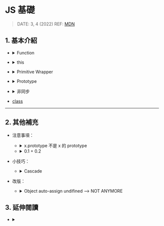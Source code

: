 ###### <!-- ref -->

[primitive wrapper]: https://www.javascripttutorial.net/javascript-primitive-wrapper-types/
[mdn]: https://developer.mozilla.org/en-US/docs/Web/JavaScript
[`__proto__`]: https://developer.mozilla.org/en-US/docs/Web/JavaScript/Reference/Global_Objects/Object/proto
[順序執行非同步]: https://medium.com/@mengweichen/%E8%AE%93js-array-reduce%E8%88%87async-await%E5%85%B1%E8%88%9E-157a66ea2dfb
[for await...of]: ./others.md#for-awaitof-vs-promiseallhttpsstackoverflowcomquestions59694309for-await-of-vs-promise-all
[all vs race]: https://alligator.io/js/promise-all-promise-race/
[not relevant anymore]: https://stackoverflow.com/questions/1098040/checking-if-a-key-exists-in-a-javascript-object#:~:text=EDIT%3A%2012/04/2018%20%2D%20NOT%20RELEVANT%20ANYMORE
[number-precision]: https://github.com/nefe/number-precision
[二進位浮點數]: https://www.itread01.com/content/1547654585.html
[class]: https://dmitripavlutin.com/javascript-classes-complete-guide/
[prototype pollution]: https://tech-blog.cymetrics.io/posts/huli/prototype-pollution/
[private class]: https://developer.mozilla.org/en-US/docs/Web/JavaScript/Guide/Working_With_Private_Class_Features

 <!-- ref -->

# JS 基礎

> DATE: 3, 4 (2022)
> REF: [MDN]

## 1. 基本介紹

<!-- Function -->

- <details close>
  <summary>Function</summary>

  <!-- First-Class Function (第一級函數) -->

  - <details close>
     <summary>First-Class Function (第一級函數)</summary>

    - 因為是 object，有其他語言並非如此
    - 可當參數傳

    </details>

  <!-- arguments -->

  - <details close>
     <summary>arguments</summary>

    - 有屬性 `callee`, `length`, etc.
    - Arrow Function 沒有 `arguments` 物件

    ```
    function fn(arg1, arg2) {
      console.log(arguments) // [object Arguments] {"0":1, "1":2}
      console.log([])        // [object Array] []
      console.log({})        // [object Object] {}

    }

    fn(1,2)
    ```

    </details>

  <!-- IIFE -->

  - <details close>
     <summary>IIFE</summary>

    - Immediately Invoked Function Expression
    - _過去使用 IIFE 最主要的原因就是為了避免變數污染造成的問題_

    ```
    EX.
    ;(() => {})()
    ```

    </details>

  <!-- Closure -->

  - <details close>
     <summary>Closure (閉包)</summary>

    - 隱藏 message

    ```
    EX.
    const outer = () => {
      const message = 'message'

      const inner = () => {
        return message
      }

      return inner
    }

    const myFn = outer()
    ```

    </details>

  </details>

<!-- this -->

- <details close>
  <summary>this</summary>

  > **ECMAScript**： The `this` keyword evaluates to the value of the ThisBinding of the current execution context.
  > **MDN**：In most cases, the value of `this` is determined by how a function is called.

  - `this` 代表的是 function **執行**時所屬的物件

  - Arrow Function：`this` 強制在定義時被綁定，無法更改

  - 綁定原則：

     <!-- 預設綁定 (Default Binding) -->

    - <details close>
      <summary>預設綁定 (Default Binding)</summary>

      - 預設綁定到 `global` (window)
      - 但使用 `"use strict"` 會禁止綁定 global (--> `undefined`)

      </details>

     <!-- 隱含式綁定 (Implicit Binding) -->

    - <details close>
      <summary>隱含式綁定 (Implicit Binding)</summary>

      - `function(){}` 專屬
      - 在「呼叫的時機點」為某物件的**參考屬性** (**reference property**) --> 綁定該物件

      ```
      EX.
      function fn() {console.log(this)}
      const obj = {fn1: fn}
      const fn2 = obj.fn1

      fn()       // Default Binding
      obj.fn1()  // obj
      fn2()      // Default Binding
      ```

      </details>

     <!-- 顯式綁定 (Explicit Binding) -->

    - <details close>
      <summary>顯式綁定 (Explicit Binding)</summary>

      - `.bind()` / `.call()` / `.apply()`，綁定指定的物件

      </details>

     <!-- 「new」關鍵字綁定 -->

    - <details close>
      <summary>「new」關鍵字綁定</summary>

      - 綁定被建構出來的物件

      </details>

  </details>

<!-- Primitive Wrapper -->

- <details close>
  <summary>Primitive Wrapper</summary>

  > REF: [Primitive Wrapper]

  - 基本型別使用一些屬性、方法時，短暫 new 一個物件，用完後刪除

  - EX.

  ```
  let str = language.substring(4)
  ```

  ↓ ↓ ↓

  ```
  // technically equivalent to:

  let tmp = new String(language)
  let str = temp.substring(4)
  temp = null
  ```

    </details>

<!-- Prototype -->

- <details close>
  <summary>Prototype</summary>

  > REF: [Prototype Pollution]

  <!-- new 建立實體 -->

  - <details close>
    <summary>new 建立實體後，prototype 自動指向</summary>

    - `物件 x` 的「prototype」會自動指向`建構式 Y`的「prototype 屬性」
    - 備註說明：
      - `Y.prototype`：Y 的 prototype property
      - `Y.__proto__`：Y 的 prototype
      - `x.__proto__`：x 的 prototype
      - `Object.getPrototypeOf(x)`：`x.__proto__`
        ([`__proto__`] 已棄用)

    ```
    EX.
    const x = new Y()

    // x 的 prototype 指向 Y.prototype
    Object.getPrototypeOf(x) === Y.prototype
    ```

    </details>

  <!-- js class -->

  - <details close>
    <summary>js class 即是用 prototype</summary>

    - [private class] (e.g. `#privateValue`)

    ```
    EX.
    class X { }
    class Y extends X { }

    Object.getPrototypeOf(Y) === X
    ```

    </details>

  <!-- Object.prototype -->

  - <details close>
    <summary>Object.prototype</summary>

    - 幾乎所有的物件 (環境宿主物件除外) 順著原型鏈找到最上層，都會找到 `Object.prototype` 才停止 (JavaScript 所有物件的起源)

      ```
      EX.
      const obj = {}
      obj.__proto__.__proto__ === Object.prototype
      ```

    <!-- 提供許多方法 -->

    - <details close>
      <summary>Object.prototype 提供許多方法：</summary>

      ```
      EX.
      Object.prototype.hasOwnProperty()
      Object.prototype.toString()
      Object.prototype.valueOf()
      ```

      </details>

    </details>

  <!-- 建議基本操作 -->

  - <details close>
    <summary>建議基本操作</summary>

    - `Object.setPrototypeOf(<obj>, <proto>)`：設定 obj 的 prototype 為 proto
    - `Object.create(<proto>)`：回傳一個物件，其 prototype 為 proto
    - `Object.getPrototypeOf(<obj>)`：回傳 obj 的 prototype

    </details>

  <!-- 小技巧 -->

  - <details close>
    <summary>小技巧</summary>

    <!-- Object.freeze() -->

    - <details close>
      <summary>Object.prototype.freeze()</summary>

      - 凍結 object，使其內容不得變更

      ```
      // EX1. with object -------------------
      const testObject = { x: 1, y: { z: 1 } }
      Object.freeze(testObject)

      // NO
      testObject.y = ''
      testObject.x = ''
      // OK
      testObject.y.z = ''

      // EX2. with class -------------------
      class TestClass {
        constructor(value) {
          this.value = value
        }
        testFn1() {}
      }
      Object.freeze(TestClass.prototype)

      const testInstance = new TestClass(1)

      // NO
      TestClass.prototype.testFn1 = ''
      TestClass.prototype.testFn2 = ''
      testInstance.testFn1 = ''
      // OK
      testInstance.value = ''
      testInstance.testFn2 = ''
      ```

      </details>

    </details>

  </details>

<!-- 非同步 -->

- <details close>
  <summary>非同步</summary>

  > REF: [順序執行非同步] | [for await...of] | [all vs race]

  <!-- 不會「同時」修改某個變數 -->

  - <details close>
    <summary>不會「同時」修改某個變數</summary>

    - 不論「同步」或「非同步」，在執行時一定有順序之分。只是「同步」任務的順序可以掌握，而「非同步」的任務會因執行時的各種狀況導致順序不同。不會出現「同時」修改某個變數的情況。

    </details>

  - `new Promise` 時，就已執行

  <!-- try ... catch -->

  - <details close>
    <summary>try ... catch</summary>

    - `try ... catch`：使其不直接 throw error，只停止該 async function，並作自定義後續

    </details>

  <!-- 常用方法比較： -->

  - <details close>
    <summary>常用方法比較：</summary>

    - `Promise.all`：全部 resolve 後，才下一步
    - `Promise.race`：第一個 resolve 後就下一步 (剩下的不一定會 resolve，就算 reject 也不管他)
    - `for await ... of`：resolve 後，照順序下一步。
    - [順序執行非同步] (`for( ){ await new Promise}`)

      ![promise_method.png](../src/image/base/promise_method.png)

      [CODE](../src/code/base/promise.js)

    </details>

  ![promise_flow.png](../src//image/base/Promise_flow.png)

  </details>

<!-- class -->

- [class]

---

## 2. 其他補充

- 注意事項：

  <!-- x.prototype -->

  - <details close>
    <summary>x.prototype 不是 x 的 prototype</summary>

    - `x.prototype`：x 的 prototype property
    - `x.__proto__`：x 的 prototype

      - 已改用 `Object.getPrototypeOf(x)`

    </details>

  <!-- 0.1 + 0.2 -->

  - <details close>
    <summary>0.1 + 0.2</summary>

    > REF: [number-precision] | [二進位浮點數]

    - 二進位浮點數問題

      - 整數部分：除以 2 --> { 商數：繼續除, 餘數：結果 }
      - 小數部分：乘以 2 --> { 小數：繼續乘, 整數：結果 }

    ```
    EX.
    import NP from 'number-precision'

    NP.strip(0.09999999999999998); // = 0.1
    NP.plus(0.1, 0.2);             // = 0.3, not 0.30000000000000004
    NP.plus(2.3, 2.4);             // = 4.7, not 4.699999999999999
    NP.minus(1.0, 0.9);            // = 0.1, not 0.09999999999999998
    NP.times(3, 0.3);              // = 0.9, not 0.8999999999999999
    NP.times(0.362, 100);          // = 36.2, not 36.199999999999996
    NP.divide(1.21, 1.1);          // = 1.1, not 1.0999999999999999
    NP.round(0.105, 2);            // = 0.11, not 0.1
    ```

    ```
    EX. 套件 'number-precision' 作法：

    // iteratorOperation：使用 loop
    // digitLength：轉自串後計算
    // times：乘法

    const plus = (...nums) => {
      if (nums.length > 2) return iteratorOperation(nums, plus)

      const [num1, num2] = nums
      const baseNum = Math.pow(10, Math.max(digitLength(num1), digitLength(num2)))

      return (times(num1, baseNum) + times(num2, baseNum)) / baseNum
    }
    ```

    </details>

- 小技巧：

  <!-- Cascade -->

  - <details close>
    <summary>Cascade</summary>

    - 也稱作 Fluent Interface

    ```
    EX.
    const calNum = (initNum = 0) => {
      let value = initNum

      const N = {
        add: (num) => {
          value = value + num
          return N
        },

        result: () => value,
      }

      return N
    }

    console.log(calNum(10).add(1).add(2).result())
    ```

    </details>

- 改版：

  <!-- Object auto-assign undifined -->

  - <details close>
    <summary>Object auto-assign undifined --> NOT ANYMORE</summary>

    > REF: [NOT RELEVANT ANYMORE]

    - 使用 `obj.a` 來確認是否存在，已改方法，不會再 assign 一個值 undifined

    ![Object_NOT_AUTO_ASSIGN_ANYMORE.png](../src/image/base/Object_NOT_AUTO_ASSIGN_ANYMORE.png)

    </details>

## 3. 延伸閱讀

- <details close>
  <summary></summary>

  </details>
